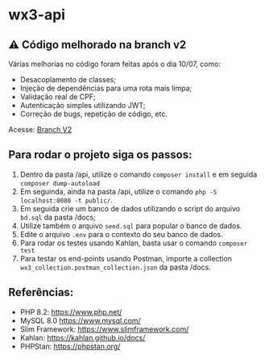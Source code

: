 # wx3-api

## ⚠️ Código melhorado na branch v2
Várias melhorias no código foram feitas após o dia 10/07, como:
- Desacoplamento de classes;
- Injeção de dependências para uma rota mais limpa;
- Validação real de CPF;
- Autenticação simples utilizando JWT;
- Correção de bugs, repetição de código, etc.

Acesse: [Branch V2](https://github.com/andre-ap/wx3-api/tree/v2)

## Para rodar o projeto siga os passos:

1. Dentro da pasta /api, utilize o comando `composer install` e em seguida `composer dump-autoload`
2. Em seguinda, ainda na pasta /api, utilize o comando `php -S localhost:8080 -t public/`.
3. Em seguida crie um banco de dados utilizando o script do arquivo `bd.sql` da pasta /docs;
4. Utilize também o arquivo `seed.sql` para popular o banco de dados.
6. Edite o arquivo `.env` para o contexto do seu banco de dados.
7. Para rodar os testes usando Kahlan, basta usar o comando `composer test`
8. Para testar os end-points usando Postman, importe a collection `wx3_collection.postman_collection.json` da pasta /docs.

## Referências:

- PHP 8.2: https://www.php.net/
- MySQL 8.0 https://www.mysql.com/
- Slim Framework: https://www.slimframework.com/
- Kahlan: https://kahlan.github.io/docs/
- PHPStan: https://phpstan.org/
